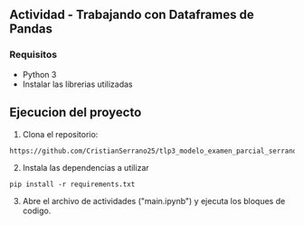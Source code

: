## Actividad - Trabajando con Dataframes de Pandas

### Requisitos

* Python 3
* Instalar las librerias utilizadas

## Ejecucion del proyecto

1. Clona el repositorio:
```
https://github.com/CristianSerrano25/tlp3_modelo_examen_parcial_serrano_cristian.git
```

2. Instala las dependencias a utilizar
```
pip install -r requirements.txt
```

3. Abre el archivo de actividades ("main.ipynb") y ejecuta los bloques de codigo.